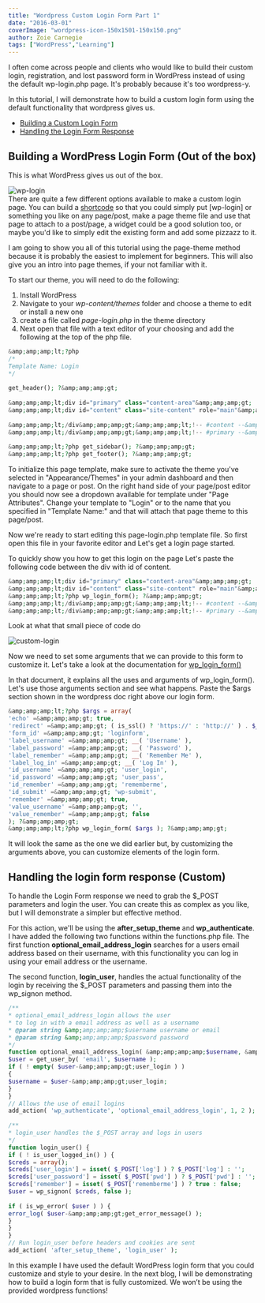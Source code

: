 ```yaml
---
title: "Wordpress Custom Login Form Part 1"
date: "2016-03-01"
coverImage: "wordpress-icon-150x1501-150x150.png"
author: Zoie Carnegie
tags: ["WordPress","Learning"]
---
```


I often come across people and clients who would like to build their custom login, registration, and lost password form in WordPress instead of using the default wp-login.php page. It's probably because it's too wordpress-y.

In this tutorial, I will demonstrate how to build a custom login form using the default functionality that wordpress gives us.

- [Building a Custom Login Form](#buildlogin)
- [Handling the Login Form Response](#loginresponse)

## Building a WordPress Login Form (Out of the box)

This is what WordPress gives us out of the box.

![wp-login](wp-login.png)  
There are quite a few different options available to make a custom login page. You can build a [shortcode](https://codex.wordpress.org/Shortcode_API) so that you could simply put \[wp-login\] or something you like on any page/post, make a page theme file and use that page to attach to a post/page, a widget could be a good solution too, or maybe you'd like to simply edit the existing form and add some pizzazz to it.

I am going to show you all of this tutorial using the page-theme method because it is probably the easiest to implement for beginners. This will also give you an intro into page themes, if your not familiar with it.

To start our theme, you will need to do the following:

1. Install WordPress
2. Navigate to your _wp-content/themes_ folder and choose a theme to edit or install a new one
3. create a file called _page-login.php_ in the theme directory
4. Next open that file with a text editor of your choosing and add the following at the top of the php file.
    
```php
&amp;amp;amp;lt;?php
/*
Template Name: Login
*/
 
get_header(); ?&amp;amp;amp;gt;
 
&amp;amp;amp;lt;div id="primary" class="content-area"&amp;amp;amp;gt;
&amp;amp;amp;lt;div id="content" class="site-content" role="main"&amp;amp;amp;gt;
 
&amp;amp;amp;lt;/div&amp;amp;amp;gt;&amp;amp;amp;lt;!-- #content --&amp;amp;amp;gt;
&amp;amp;amp;lt;/div&amp;amp;amp;gt;&amp;amp;amp;lt;!-- #primary --&amp;amp;amp;gt;
 
&amp;amp;amp;lt;?php get_sidebar(); ?&amp;amp;amp;gt;
&amp;amp;amp;lt;?php get_footer(); ?&amp;amp;amp;gt;
 ```
    

To initialize this page template, make sure to activate the theme you've selected in "Appearance/Themes" in your admin dashboard and then navigate to a page or post. On the right hand side of your page/post editor you should now see a dropdown available for template under "Page Attributes". Change your template to "Login" or to the name that you specified in "Template Name:" and that will attach that page theme to this page/post.

Now we're ready to start editing this page-login.php template file. So first open this file in your favorite editor and Let's get a login page started.

To quickly show you how to get this login on the page Let's paste the following code between the div with id of content.

```php
&amp;amp;amp;lt;div id="primary" class="content-area"&amp;amp;amp;gt;
&amp;amp;amp;lt;div id="content" class="site-content" role="main"&amp;amp;amp;gt;
&amp;amp;amp;lt;?php wp_login_form(); ?&amp;amp;amp;gt;
&amp;amp;amp;lt;/div&amp;amp;amp;gt;&amp;amp;amp;lt;!-- #content --&amp;amp;amp;gt;
&amp;amp;amp;lt;/div&amp;amp;amp;gt;&amp;amp;amp;lt;!-- #primary --&amp;amp;amp;gt;

```

Look at what that small piece of code do

![custom-login](custom-login.png)

Now we need to set some arguments that we can provide to this form to customize it. Let's take a look at the documentation for [wp_login_form()](https://developer.wordpress.org/reference/functions/wp_login_form/)

In that document, it explains all the uses and arguments of wp_login_form(). Let's use those arguments section and see what happens. Paste the $args section shown in the wordpress doc right above our login form.

```php
&amp;amp;amp;lt;?php $args = array(
'echo' =&amp;amp;amp;gt; true,
'redirect' =&amp;amp;amp;gt; ( is_ssl() ? 'https://' : 'http://' ) . $_SERVER['HTTP_HOST'] . $_SERVER['REQUEST_URI'],
'form_id' =&amp;amp;amp;gt; 'loginform',
'label_username' =&amp;amp;amp;gt; __( 'Username' ),
'label_password' =&amp;amp;amp;gt; __( 'Password' ),
'label_remember' =&amp;amp;amp;gt; __( 'Remember Me' ),
'label_log_in' =&amp;amp;amp;gt; __( 'Log In' ),
'id_username' =&amp;amp;amp;gt; 'user_login',
'id_password' =&amp;amp;amp;gt; 'user_pass',
'id_remember' =&amp;amp;amp;gt; 'rememberme',
'id_submit' =&amp;amp;amp;gt; 'wp-submit',
'remember' =&amp;amp;amp;gt; true,
'value_username' =&amp;amp;amp;gt; '',
'value_remember' =&amp;amp;amp;gt; false
); ?&amp;amp;amp;gt;
&amp;amp;amp;lt;?php wp_login_form( $args ); ?&amp;amp;amp;gt;
```

It will look the same as the one we did earlier but, by customizing the arguments above, you can customize elements of the login form.

## Handling the login form response (Custom)

To handle the Login Form response we need to grab the $_POST parameters and login the user. You can create this as complex as you like, but I will demonstrate a simpler but effective method.

For this action, we'll be using the **after_setup_theme** and **wp_authenticate**. I have added the following two functions within the functions.php file. The first function **optional_email_address_login** searches for a users email address based on their username, with this functionality you can log in using your email address or the username.

The second function, **login_user**, handles the actual functionality of the login by receiving the $_POST parameters and passing them into the wp_signon method.

```php
/**
* optional_email_address_login allows the user
* to log in with a email address as well as a username
* @param string &amp;amp;amp;amp;$username username or email
* @param string &amp;amp;amp;amp;$password password
*/
function optional_email_address_login( &amp;amp;amp;amp;$username, &amp;amp;amp;amp;$password ) {
$user = get_user_by( 'email', $username );
if ( ! empty( $user-&amp;amp;amp;gt;user_login ) )
{
$username = $user-&amp;amp;amp;gt;user_login;
}
}
// Allows the use of email logins
add_action( 'wp_authenticate', 'optional_email_address_login', 1, 2 );
 
/**
* login_user handles the $_POST array and logs in users
*/
function login_user() {
if ( ! is_user_logged_in() ) {
$creds = array();
$creds['user_login'] = isset( $_POST['log'] ) ? $_POST['log'] : '';
$creds['user_password'] = isset( $_POST['pwd'] ) ? $_POST['pwd'] : '';
$creds['remember'] = isset( $_POST['rememberme'] ) ? true : false;
$user = wp_signon( $creds, false );
 
if ( is_wp_error( $user ) ) {
error_log( $user-&amp;amp;amp;gt;get_error_message() );
}
}
}
// Run login_user before headers and cookies are sent
add_action( 'after_setup_theme', 'login_user' );
```

In this example I have used the default WordPress login form that you could customize and style to your desire. In the next blog, I will be demonstrating how to build a login form that is fully customized. We won’t be using the provided wordpress functions!
